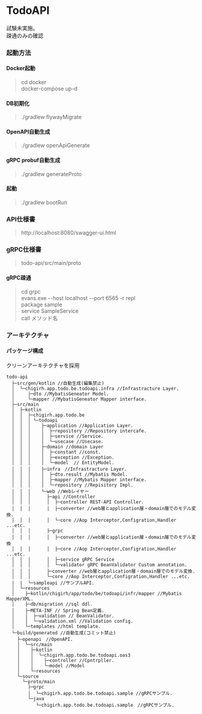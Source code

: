 # TodoAPI

試験未実施。  
疎通のみの確認

### 起動方法

#### Docker起動

> cd docker  
> docker-compose up-d

#### DB初期化

> ./gradlew flywayMigrate

#### OpenAPI自動生成

> ./gradlew openApiGenerate

#### gRPC probuf自動生成

> ./gradlew generateProto

#### 起動

> ./gradlew bootRun

### API仕様書

> http://localhost:8080/swagger-ui.html

### gRPC仕様書

> todo-api/src/main/proto

#### gRPC疎通

> cd grpc  
> evans.exe --host localhost --port 6565 -r repl  
> package sample  
> service SampleService  
> call メソッド名

### アーキテクチャ

#### パッケージ構成

クリーンアーキテクチャを採用

```
todo-api
  ├─src/gen/kotlin //自動生成(編集禁止)
  │  └─chigirh.app.todo.be.todoapi.infra //Infrastracture Layer.
  │     ├─dto //MybatisGeneator Model.
  │     └─mapper //MybatisGeneator Mapper interface.
  ├─src/main
  │  ├─kotlin
  │  │  ├─chigirh.app.todo.be
  │  │  │ └─todoapi 
  │  │  │    ├─application //Application Layer.
  │  │  │    │  ├─repository //Repository intercafe.
  │  │  │    │  ├─service //Service.
  │  │  │    │  └─usecase //Usecase.
  │  │  │    ├─domain //domain Layer
  │  │  │    │  ├─constant //const.
  │  │  │    │  ├─exception //Exception.
  │  │  │    │  └─model  // EntityModel.
  │  │  │    ├─infra　//Infrastracture Layer.
  │  │  │    │  ├─dto.result //Mybatis Model.
  │  │  │    │  ├─mapper //Mybatis Mapper interface.
  │  │  │    │  └─repository //Repisitory Impl.
  │  │  │    └─web //Webレイヤー
  │  │  │      ├─api //Controller
  │  │  │      │  ├─controller REST-API Controller.
  │  │  │      │  ├─converter //web層とapplication層・domain層でのモデル変換.
  │  │  │      │  └─core //Aop Interceptor,Configration,Handler ...etc.
  │  │  │      ├─grpc 
  │  │  │      │  ├─converter //web層とapplication層・domain層でのモデル変換
  │  │  │      │  ├─core //Aop Interceptor,Configration,Handler ...etc.
  │  │  │      │  ├─service gRPC Service
  │  │  │      │  └─validator gRPC BeanValidator Custom annotation.
  │  │  │      ├─converter //web層とapplication層・domain層でのモデル変換.
  │  │  │      └─core //Aop Interceptor,Configration,Handler ...etc.
  |  |  └─sampleapi //サンプルAPI.
  │  └─resources
  │    ├─kotlin/chigirh/app/todo/be/todoapi/infr/mapper //Mybatis MapperXML.
  │    ├─db/migration //sql ddl.
  │    ├─META-INF // Spring Bean定義.
  │    │  ├─validation // BeanValidator.
  │    │  └─validation.xml //Validation config.
  │    └─templates //html template.
  └─build/generated //自動生成(コミット禁止)
    ├─openapi　//OpenAPI.
    │  └─src/main
    │    ├─kotlin
    │    │  └─chigirh.app.todo.be.todoapi.oas3
    │    │    ├─controller //Cpntrpller.
    │    │    └─model //Model
    │    └─resources
    └─source
      └─proto/main
        ├─grpc  
        │  └─chigirh.app.todo.be.todoapi.sample //gRPCサンプル.
        └─java 
           └─chigirh.app.todo.be.todoapi.sample　//gRPCサンプル.
```